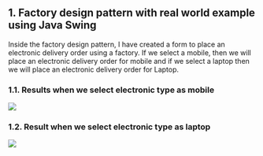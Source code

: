 ## 1. Factory design pattern with real world example using Java Swing ##
Inside the factory design pattern, I have created a form to place an electronic delivery order using a factory. If we select a mobile, then we will place an electronic delivery order for mobile and if we select a laptop then we will place an electronic delivery order for Laptop.


### 1.1. Results when we select electronic type as mobile
<img src="/FactoryDesignPattern/result/order-mobile.png">


### 1.2. Result when we select electronic type as laptop 
<img src="/FactoryDesignPattern/result/order-laptop.png">

